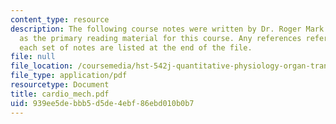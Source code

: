 ```yaml
---
content_type: resource
description: The following course notes were written by Dr. Roger Mark. These serve
  as the primary reading material for this course. Any references referred to within
  each set of notes are listed at the end of the file.
file: null
file_location: /coursemedia/hst-542j-quantitative-physiology-organ-transport-systems-spring-2004/939ee5debbb5d5de4ebf86ebd010b0b7_cardio_mech.pdf
file_type: application/pdf
resourcetype: Document
title: cardio_mech.pdf
uid: 939ee5de-bbb5-d5de-4ebf-86ebd010b0b7
---
```

